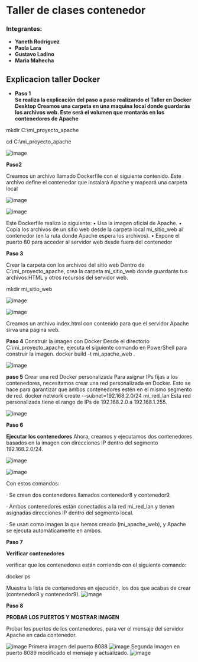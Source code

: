 # Taller  de clases contenedor
### Integrantes:
- **Yaneth Rodríguez**
- **Paola Lara**
- **Gustavo Ladino**
- **Maria Mahecha**

## Explicacion taller Docker

- **Paso 1**  
**Se realiza la explicación del paso a paso realizando el Taller en Docker Desktop
Creamos una carpeta en una maquina local donde guardarás los archivos web. Este será el volumen que montarás en los contenedores de Apache**

mkdir C:\mi_proyecto_apache

cd C:\mi_proyecto_apache


![image](https://github.com/user-attachments/assets/a8cee9af-6ac2-4a77-a8e3-7336a815a54e)


**Paso2**

Creamos un archivo llamado Dockerfile con el siguiente contenido. Este archivo define el contenedor que instalará Apache y mapeará una carpeta local

![image](https://github.com/user-attachments/assets/ecb2b0cb-63f4-49f0-97c1-b0271b6ed38f)


![image](https://github.com/user-attachments/assets/b7e14636-9ee8-48ad-9a08-cb8fe10b2f42)

Este Dockerfile realiza lo siguiente:
•	Usa la imagen oficial de Apache.
•	Copia los archivos de un sitio web desde la carpeta local mi_sitio_web al contenedor (en la ruta donde Apache espera los archivos).
•	Expone el puerto 80 para acceder al servidor web desde fuera del contenedor


**Paso 3**

Crear la carpeta con los archivos del sitio web
Dentro de C:\mi_proyecto_apache, crea la carpeta mi_sitio_web donde guardarás tus archivos HTML y otros recursos del servidor web.

mkdir mi_sitio_web

![image](https://github.com/user-attachments/assets/e6a48a26-e943-4e25-bd61-a5ab447b13dc)

![image](https://github.com/user-attachments/assets/332fb75a-1e03-4b2b-a2fc-28f22f46609c)

Creamos un archivo index.html con contenido  para que el servidor Apache sirva una página web.

**Paso 4**
Construir la imagen con Docker
Desde el directorio C:\mi_proyecto_apache, ejecuta el siguiente comando en PowerShell para construir la imagen.
docker build -t mi_apache_web .

![image](https://github.com/user-attachments/assets/d9064b2b-ab75-4b57-af29-9cad40e4e710)

**paso 5**
Crear una red Docker personalizada
Para asignar IPs fijas a los contenedores, necesitamos crear una red personalizada en Docker. Esto se hace para garantizar que ambos contenedores estén en el mismo segmento de red.
docker network create --subnet=192.168.2.0/24 mi_red_lan
Esta red personalizada tiene el rango de IPs de 192.168.2.0 a 192.168.1.255.

![image](https://github.com/user-attachments/assets/b13dc113-7cad-40c8-ad9d-8bde488e3486)

**Paso 6**

**Ejecutar los contenedores**
Ahora, creamos y ejecutamos dos contenedores basados en la imagen con direcciones IP dentro del segmento 192.168.2.0/24.


![image](https://github.com/user-attachments/assets/77edc52b-24f6-4957-9928-acf0d0cbcee2)

![image](https://github.com/user-attachments/assets/5dfda67e-696f-4d86-a5ef-ee7b4fd8027f)

Con estos comandos:

· Se crean dos contenedores llamados contenedor8 y contenedor9.

· Ambos contenedores están conectados a la red mi_red_lan y tienen asignadas direcciones IP dentro del segmento local.

· Se usan como imagen la que hemos creado (mi_apache_web), y Apache se ejecuta automáticamente en ambos.

**Paso 7**

**Verificar contenedores**

verificar que los contenedores están corriendo con el siguiente comando:

docker ps

Muestra la lista de contenedores en ejecución, los dos que acabas de crear (contenedor8 y contenedor9).
![image](https://github.com/user-attachments/assets/af3ff17f-7d7a-4b9d-a787-c94e41664d9e)

**Paso 8**

**PROBAR LOS PUERTOS Y MOSTRAR IMAGEN**

Probar los puertos de los contenedores, para ver el mensaje del servidor Apache en cada contenedor.

![image](https://github.com/user-attachments/assets/939a9161-9b20-40ce-992b-f3f5669222ab)
Primera imagen del puerto 8088
![image](https://github.com/user-attachments/assets/393bbfb7-31e5-4efa-b33e-f824263d6dfe)
Segunda imagen en puerto 8089 modificado el mensaje y actualizado.
![image](https://github.com/user-attachments/assets/a95f61f7-83fa-4499-8bce-8c57c3eb9b0b)










